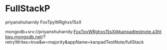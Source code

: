 # FullStackP


priyanshuharrdy
FoxTpyWRghxs15sX


mongodb+srv://priyanshuharrdy:FoxTpyWRghxs15sX@kanpadtestnote.a3htbeu.mongodb.net/?retryWrites=true&w=majority&appName=kanpadTestNote/fullStack